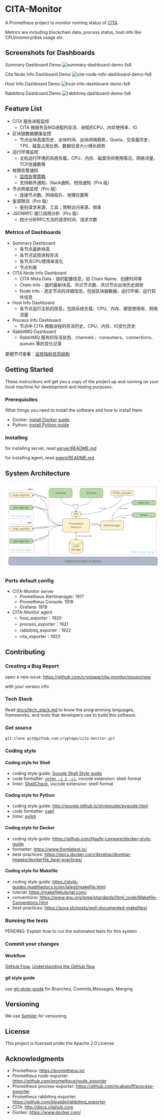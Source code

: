 # CITA-Monitor

A Prometheus project to monitor running status of [CITA](https://github.com/cryptape/cita).

Metrics are including blockchain data, process status, host info like CPU/memory/disk usage etc.

## Screenshots for Dashboards

Summary Dashboard Demo
![summary-dashboard-demo-fs8](https://user-images.githubusercontent.com/71397/57682153-b9a5c700-7663-11e9-93c6-a29758e7d3a1.png)

Cita Node Info Dashboard Demo
![cita-node-info-dashboard-demo-fs8](https://user-images.githubusercontent.com/71397/57681838-15bc1b80-7663-11e9-91b4-202c306a0f3b.png)

Host Info Dashboard Demo
![host-info-dashboard-demo-fs8](https://user-images.githubusercontent.com/71397/57681906-3ab08e80-7663-11e9-9229-76b85c0eaaa4.png)

Rabbitmq Dashboard Demo
![rabbitmq-dashboard-demo-fs8](https://user-images.githubusercontent.com/71397/57682140-b0b4f580-7663-11e9-8db0-c4e2a0e29606.png)


## Feature List

* CITA 服务进程监控
    - CITA 微服务及MQ进程的存活、进程的CPU、内存使用率、IO
* 区块链数据健康监控
    - 节点出块高度历史、出块时间、出块间隔趋势、Quota、交易量历史、TPS、磁盘占用比例、数据目录大小增长趋势
* 运行环境监控
    - 主机运行环境的系统负载、CPU、内存、磁盘空间使用情况、网络流量、TCP连接数等
* 故障告警通知
    - [监控告警策略](docs/alert_strategies.md)
    - 支持邮件通知、Slack通知、短信通知（Pro 版）
* 节点网络监控（Pro 版）
    - 连接节点数、网络拓扑、地理位置等
* 鉴源限流（Pro 版）
    - 鉴别请求来源、工具；限制访问来源、频率
* JSONRPC 接口调用分析（Pro 版）
    - 统计分析RPC方法的请求时间、请求次数

### Metrics of Dashboards

* Summary Dashboard
    * 各节点最新块高
    * 各节点监控进程存活
    * 各节点CPU使用率变化
    * 节点列表
* CITA Node Info Dashboard
    * CITA Meta Data - 链的配置信息，如 Chain Name、创建时间等
    * Chain Info - 链的最新块高、共识节点数、共识节点出块历史趋势
    * Node Info - 选定节点的详细信息，包括区块链数据、运行环境、运行软件信息
* Host Info Dashboard
    * 各节点运行主机的信息，包括系统负载、CPU、内存、硬盘使用率、网络流量
* Process Info Dashboard
    * 节点中 CITA 微服进程的存活历史、CPU、内存、IO变化历史
* RabbitMQ Dashboard
    * RabbitMQ 服务的存活状态、channels 、consumers、connections、queues 等的变化记录

更细节可查看：[监控指标信息结构](docs/information_architecture.md)


## Getting Started

These instructions will get you a copy of the project up and running on your local machine for development and testing purposes.

### Prerequisites

What things you need to install the software and how to install them

* Docker: [install Docker guide](https://docs.docker.com/install/)
* Python: [install Python guide](https://docs.python-guide.org/starting/installation/)

### Installing

for installing server, read [server/README.md](server/README.md)

for installing agent, read [agent/README.md](agent/README.md)


## System Architecture

![](docs/imgs/CITA_Monitor_system_architecture-fs8.png)


### Ports default config

* CITA-Monitor server
    * Prometheus Alertmanager: 1917
    * Prometheus Console: 1918
    * Grafana: 1919
* CITA-Monitor agent
    * host_exporter：1920
    * process_exporter：1921
    * rabbitmq_exporter：1922
    * cita_exporter：1923 


## Contributing

### Creating a Bug Report

open a new issue: https://github.com/cryptape/cita-monitor/issues/new 

with your version info

### Tech Stack

Read [docs/tech_stack.md](docs/tech_stack.md) to know the programming languages, frameworks, and tools that developers use to build this software.

### Get source

```
git clone git@github.com:cryptape/cita-monitor.git
```

### Coding style

#### Coding style for Shell

* coding style guide: [Google Shell Style guide](https://google.github.io/styleguide/shell.xml)
* code formatter: [`shfmt -i 2 -ci`](https://github.com/mvdan/sh#shfmt), vscode extension: shell-format
* linter: [ShellCheck](https://github.com/koalaman/shellcheck), vscode extension: shell-format


#### Coding style for Python

* coding style guide: http://google.github.io/styleguide/pyguide.html
* code formatter: [yapf](https://github.com/google/yapf)
* linter: [pylint](https://www.pylint.org/)

#### Coding style for Docker

* coding style guide: https://github.com/Haufe-Lexware/docker-style-guide
* formatter: https://www.fromlatest.io/
* best-practices: https://docs.docker.com/develop/develop-images/dockerfile_best-practices/

#### Coding style for Makefile

* coding style guide: https://style-guides.readthedocs.io/en/latest/makefile.html
* tutorial: https://makefiletutorial.com/
* conventions: https://www.gnu.org/prep/standards/html_node/Makefile-Conventions.html
* best-practices: https://suva.sh/posts/well-documented-makefiles/

### Running the tests

PENDING: Explain how to run the automated tests for this system


### Commit your changes

#### Workflow

[GitHub Flow](https://help.github.com/en/articles/github-flow), [Understanding the GitHub flow](https://guides.github.com/introduction/flow/)

#### git style guide

use [git-style-guide](https://github.com/agis/git-style-guide) for Branches, Commits,Messages, Merging

## Versioning

We use [SemVer](http://semver.org/) for versioning.

## License

This project is licensed under the Apache 2.0 License

## Acknowledgments

* Prometheus: https://prometheus.io/
* Prometheus node-exporter: https://github.com/prometheus/node_exporter
* Prometheus process-exporter: https://github.com/ncabatoff/process-exporter
* Prometheus rabbitmq-exporter: https://github.com/kbudde/rabbitmq_exporter
* CITA: http://docs.citahub.com
* Docker: https://www.docker.com/
